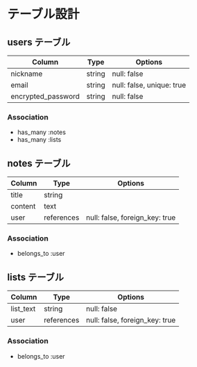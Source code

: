 # テーブル設計

## users テーブル

| Column             | Type   | Options                   |
| ------------------ | ------ | ------------------------- |
| nickname           | string | null: false               |
| email              | string | null: false, unique: true |
| encrypted_password | string | null: false               |

### Association

- has_many :notes
- has_many :lists

## notes テーブル

| Column  | Type       | Options                        |
| ------- | ---------- | ------------------------------ |
| title   | string     |                                |
| content | text       |                                |
| user    | references | null: false, foreign_key: true |

### Association

- belongs_to :user

## lists テーブル

| Column    | Type       | Options                        |
| --------- | ---------- | ------------------------------ |
| list_text | string     | null: false                    |
| user      | references | null: false, foreign_key: true |

### Association

- belongs_to :user